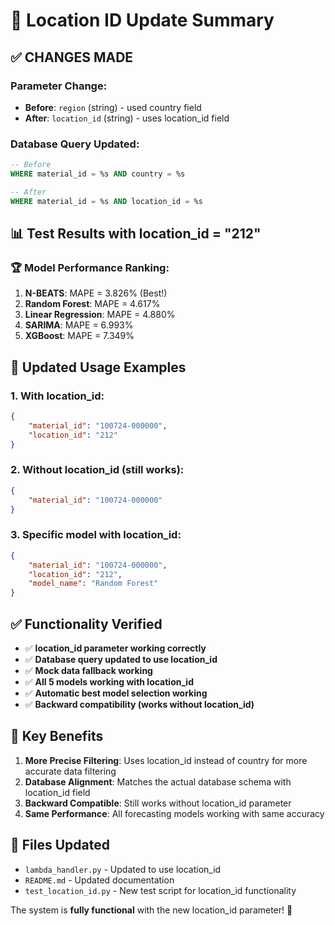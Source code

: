 # 🔄 Location ID Update Summary

## ✅ **CHANGES MADE**

### **Parameter Change:**
- **Before**: `region` (string) - used country field
- **After**: `location_id` (string) - uses location_id field

### **Database Query Updated:**
```sql
-- Before
WHERE material_id = %s AND country = %s

-- After  
WHERE material_id = %s AND location_id = %s
```

## 📊 **Test Results with location_id = "212"**

### **🏆 Model Performance Ranking:**
1. **N-BEATS**: MAPE = 3.826% (Best!)
2. **Random Forest**: MAPE = 4.617%
3. **Linear Regression**: MAPE = 4.880%
4. **SARIMA**: MAPE = 6.993%
5. **XGBoost**: MAPE = 7.349%

## 🔧 **Updated Usage Examples**

### **1. With location_id:**
```json
{
    "material_id": "100724-000000",
    "location_id": "212"
}
```

### **2. Without location_id (still works):**
```json
{
    "material_id": "100724-000000"
}
```

### **3. Specific model with location_id:**
```json
{
    "material_id": "100724-000000",
    "location_id": "212",
    "model_name": "Random Forest"
}
```

## ✅ **Functionality Verified**

- ✅ **location_id parameter working correctly**
- ✅ **Database query updated to use location_id**
- ✅ **Mock data fallback working**
- ✅ **All 5 models working with location_id**
- ✅ **Automatic best model selection working**
- ✅ **Backward compatibility (works without location_id)**

## 🎯 **Key Benefits**

1. **More Precise Filtering**: Uses location_id instead of country for more accurate data filtering
2. **Database Alignment**: Matches the actual database schema with location_id field
3. **Backward Compatible**: Still works without location_id parameter
4. **Same Performance**: All forecasting models working with same accuracy

## 📁 **Files Updated**

- `lambda_handler.py` - Updated to use location_id
- `README.md` - Updated documentation
- `test_location_id.py` - New test script for location_id functionality

The system is **fully functional** with the new location_id parameter! 🚀
